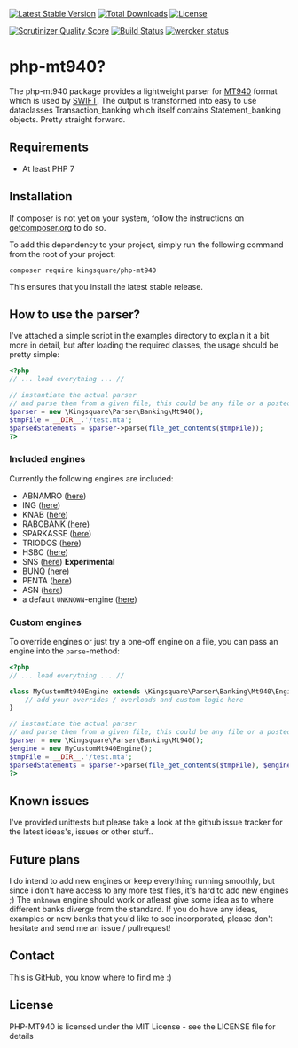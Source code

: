 [![Latest Stable Version](https://poser.pugx.org/kingsquare/php-mt940/v/stable)](https://packagist.org/packages/kingsquare/php-mt940)
[![Total Downloads](https://poser.pugx.org/kingsquare/php-mt940/downloads)](https://packagist.org/packages/kingsquare/php-mt940)
[![License](https://poser.pugx.org/kingsquare/php-mt940/license)](https://packagist.org/packages/kingsquare/php-mt940)

[![Scrutinizer Quality Score](https://scrutinizer-ci.com/g/fruitl00p/php-mt940/badges/quality-score.png?s=1f4b01cd64b366d6fdfe942e042739902cd4e7cd)](https://scrutinizer-ci.com/g/fruitl00p/php-mt940/)
[![Build Status](https://travis-ci.org/fruitl00p/php-mt940.png?branch=master "Travis status")](https://travis-ci.org/fruitl00p/php-mt940)
[![wercker status](https://app.wercker.com/status/1b20215cc9fee0e4effbe7ad81da1328/s/ "wercker status")](https://app.wercker.com/project/bykey/1b20215cc9fee0e4effbe7ad81da1328)

# php-mt940?
The php-mt940 package provides a lightweight parser for [MT940](https://en.wikipedia.org/wiki/MT940) format which is used by [SWIFT](https://en.wikipedia.org/wiki/SWIFT). The output
is transformed into easy to use dataclasses Transaction_banking which itself contains Statement_banking objects. Pretty
straight forward.

## Requirements
* At least PHP 7

## Installation
If composer is not yet on your system, follow the instructions on [getcomposer.org](https://getcomposer.org/doc/00-intro.md#installation-linux-unix-osx) to do so.

To add this dependency to your project, simply run the following command from the root of your project:

``` composer require kingsquare/php-mt940 ```

This ensures that you install the latest stable release.

## How to use the parser?
I've attached a simple script in the examples directory to explain it a bit more in detail, but after loading the
required classes, the usage should be pretty simple:

```php
<?php
// ... load everything ... //

// instantiate the actual parser
// and parse them from a given file, this could be any file or a posted string
$parser = new \Kingsquare\Parser\Banking\Mt940();
$tmpFile = __DIR__.'/test.mta';
$parsedStatements = $parser->parse(file_get_contents($tmpFile));
?>
```
### Included engines
Currently the following engines are included:

- ABNAMRO ([here](./src/Parser/Banking/Mt940/Engine/Abn.php))
- ING ([here](./src/Parser/Banking/Mt940/Engine/Ing.php))
- KNAB ([here](./src/Parser/Banking/Mt940/Engine/Knab.php))
- RABOBANK ([here](./src/Parser/Banking/Mt940/Engine/Rabo.php))
- SPARKASSE ([here](./src/Parser/Banking/Mt940/Engine/Spk.php))
- TRIODOS ([here](./src/Parser/Banking/Mt940/Engine/Triodos.php))
- HSBC ([here](./src/Parser/Banking/Mt940/Engine/Hsbc.php))
- SNS ([here](./src/Parser/Banking/Mt940/Engine/Sns.php)) **Experimental**
- BUNQ ([here](./src/Parser/Banking/Mt940/Engine/Bunq.php))
- PENTA ([here](./src/Parser/Banking/Mt940/Engine/Penta.php))
- ASN ([here](./src/Parser/Banking/Mt940/Engine/Asn.php))
- a default `UNKNOWN`-engine ([here](./src/Parser/Banking/Mt940/Engine/Unknown.php))

### Custom engines
To override engines or just try a one-off engine on a file, you can pass an engine into the `parse`-method:

```php
<?php
// ... load everything ... //

class MyCustomMt940Engine extends \Kingsquare\Parser\Banking\Mt940\Engine {
    // add your overrides / overloads and custom logic here
}

// instantiate the actual parser
// and parse them from a given file, this could be any file or a posted string
$parser = new \Kingsquare\Parser\Banking\Mt940();
$engine = new MyCustomMt940Engine();
$tmpFile = __DIR__.'/test.mta';
$parsedStatements = $parser->parse(file_get_contents($tmpFile), $engine);
?>
```

## Known issues
I've provided unittests but please take a look at the github issue tracker for the latest ideas's, issues or other stuff..

## Future plans
I do intend to add new engines or keep everything running smoothly, but since i don't have access to any more test files, it's hard to add new engines ;) The `unknown` engine should work or atleast give some idea as to where different banks diverge from the standard. If you do have any ideas, examples or new banks that you'd like to see incorporated, please don't hesitate and send me an issue / pullrequest!

## Contact
This is GitHub, you know where to find me :)

## License
PHP-MT940 is licensed under the MIT License - see the LICENSE file for details
